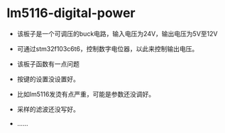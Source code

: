 # lm5116-digital-power
- 该板子是一个可调压的buck电路，输入电压为24V，输出电压为5V至12V
- 可通过stm32f103c6t6，控制数字电位器，以此来控制输出电压。

- 该板子函数有一点问题
 - 按键的设置没设置好。
 - 比如lm5116发烫有点严重，可能是参数还没调好。
 - 采样的滤波还没写好。
 - ……
